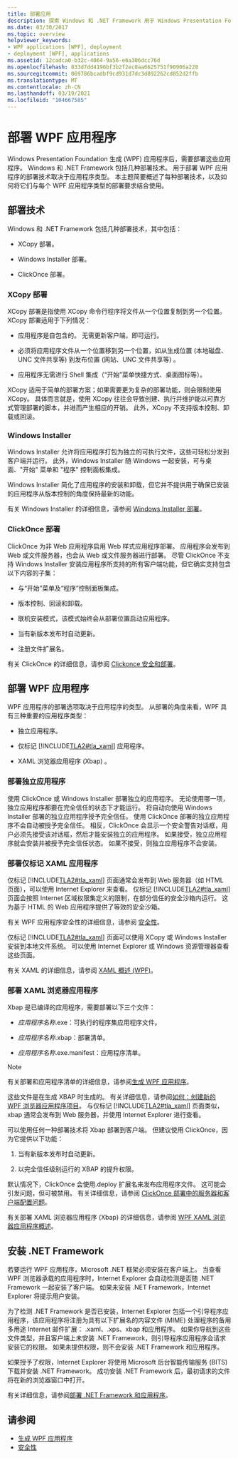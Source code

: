 ```yaml
---
title: 部署应用
description: 探索 Windows 和 .NET Framework 用于 Windows Presentation Foundation (WPF) 应用程序的部署技术。
ms.date: 03/30/2017
ms.topic: overview
helpviewer_keywords:
- WPF applications [WPF], deployment
- deployment [WPF], applications
ms.assetid: 12cadca0-b32c-4064-9a56-e6a306dcc76d
ms.openlocfilehash: 833d7dd4196bf3b2f2ec0aa6625751f90906a228
ms.sourcegitcommit: 069786bcadbf9cd931d7dc3d892262cd852d2ffb
ms.translationtype: MT
ms.contentlocale: zh-CN
ms.lasthandoff: 03/19/2021
ms.locfileid: "104667585"
---
```

# <a name="deploy-a-wpf-application"></a>部署 WPF 应用程序

Windows Presentation Foundation 生成 (WPF) 应用程序后，需要部署这些应用程序。 Windows 和 .NET Framework 包括几种部署技术。 用于部署 WPF 应用程序的部署技术取决于应用程序类型。 本主题简要概述了每种部署技术，以及如何将它们与每个 WPF 应用程序类型的部署要求结合使用。

<a name="Deployment_Technologies"></a>

## <a name="deployment-technologies"></a>部署技术  

 Windows 和 .NET Framework 包括几种部署技术，其中包括：  
  
- XCopy 部署。  
  
- Windows Installer 部署。  
  
- ClickOnce 部署。  
  
<a name="XCopy_Deployment"></a>

### <a name="xcopy-deployment"></a>XCopy 部署  

 XCopy 部署是指使用 XCopy 命令行程序将文件从一个位置复制到另一个位置。 XCopy 部署适用于下列情况：  
  
- 应用程序是自包含的。 无需更新客户端，即可运行。  
  
- 必须将应用程序文件从一个位置移到另一个位置，如从生成位置 (本地磁盘、UNC 文件共享等) 到发布位置 (网站、UNC 文件共享等) 。  
  
- 应用程序无需进行 Shell 集成（“开始”菜单快捷方式、桌面图标等）。  
  
 XCopy 适用于简单的部署方案；如果需要更为复杂的部署功能，则会限制使用 XCopy。 具体而言就是，使用 XCopy 往往会导致创建、执行并维护能以可靠方式管理部署的脚本，并进而产生相应的开销。 此外，XCopy 不支持版本控制、卸载或回滚。  
  
<a name="Windows_Installer"></a>

### <a name="windows-installer"></a>Windows Installer  

 Windows Installer 允许将应用程序打包为独立的可执行文件，这些可轻松分发到客户端并运行。 此外，Windows Installer 随 Windows 一起安装，可与桌面、"开始" 菜单和 "程序" 控制面板集成。  
  
 Windows Installer 简化了应用程序的安装和卸载，但它并不提供用于确保已安装的应用程序从版本控制的角度保持最新的功能。  
  
 有关 Windows Installer 的详细信息，请参阅 [Windows Installer 部署](/visualstudio/deployment/deploying-applications-services-and-components#create-an-installer-package-windows-desktop)。
  
<a name="ClickOnce_Deployment"></a>

### <a name="clickonce-deployment"></a>ClickOnce 部署  

 ClickOnce 为非 Web 应用程序启用 Web 样式应用程序部署。 应用程序会发布到 Web 或文件服务器，也会从 Web 或文件服务器进行部署。 尽管 ClickOnce 不支持 Windows Installer 安装应用程序所支持的所有客户端功能，但它确实支持包含以下内容的子集：  
  
- 与“开始”菜单及“程序”控制面板集成。  
  
- 版本控制、回滚和卸载。  
  
- 联机安装模式，该模式始终会从部署位置启动应用程序。  
  
- 当有新版本发布时自动更新。  
  
- 注册文件扩展名。  
  
 有关 ClickOnce 的详细信息，请参阅 [Clickonce 安全和部署](/visualstudio/deployment/clickonce-security-and-deployment)。  
  
<a name="Deploying_WPF_Applications"></a>

## <a name="deploying-wpf-applications"></a>部署 WPF 应用程序  

 WPF 应用程序的部署选项取决于应用程序的类型。 从部署的角度来看，WPF 具有三种重要的应用程序类型：  
  
- 独立应用程序。  
  
- 仅标记 [!INCLUDE[TLA2#tla_xaml](../../../includes/tla2sharptla-xaml-md.md)] 应用程序。  
  
- XAML 浏览器应用程序 (Xbap) 。  
  
<a name="Deploying_Standalone_Applications"></a>

### <a name="deploying-standalone-applications"></a>部署独立应用程序  

 使用 ClickOnce 或 Windows Installer 部署独立的应用程序。 无论使用哪一项，独立应用程序都要在完全信任的状态下才能运行。 将自动向使用 Windows Installer 部署的独立应用程序授予完全信任。 使用 ClickOnce 部署的独立应用程序不会自动被授予完全信任。 相反，ClickOnce 会显示一个安全警告对话框，用户必须先接受该对话框，然后才能安装独立的应用程序。 如果接受，独立应用程序就会安装并被授予完全信任状态。 如果不接受，则独立应用程序不会安装。  
  
<a name="Deploying_Markup_Only_XAML_Applications"></a>

### <a name="deploying-markup-only-xaml-applications"></a>部署仅标记 XAML 应用程序  

 仅标记 [!INCLUDE[TLA2#tla_xaml](../../../includes/tla2sharptla-xaml-md.md)] 页面通常会发布到 Web 服务器（如 HTML 页面），可以使用 Internet Explorer 来查看。 仅标记 [!INCLUDE[TLA2#tla_xaml](../../../includes/tla2sharptla-xaml-md.md)] 页面会按照 Internet 区域权限集定义的限制，在部分信任的安全沙箱内运行。 这为基于 HTML 的 Web 应用程序提供了等效的安全沙箱。  
  
 有关 WPF 应用程序安全性的详细信息，请参阅 [安全性](../security-wpf.md)。  
  
 仅标记 [!INCLUDE[TLA2#tla_xaml](../../../includes/tla2sharptla-xaml-md.md)] 页面可以使用 XCopy 或 Windows Installer 安装到本地文件系统。 可以使用 Internet Explorer 或 Windows 资源管理器查看这些页面。  
  
 有关 XAML 的详细信息，请参阅 [XAML 概述 (WPF)](/dotnet/desktop-wpf/fundamentals/xaml)。  
  
<a name="Deploying_XAML_Browser_Applications"></a>

### <a name="deploying-xaml-browser-applications"></a>部署 XAML 浏览器应用程序  

 Xbap 是已编译的应用程序，需要部署以下三个文件：  
  
- *应用程序名称*.exe：可执行的程序集应用程序文件。  
  
- *应用程序名称*.xbap：部署清单。  
  
- *应用程序名称*.exe.manifest：应用程序清单。  
  
> [!NOTE]
> 有关部署和应用程序清单的详细信息，请参阅[生成 WPF 应用程序](building-a-wpf-application-wpf.md)。  
  
 这些文件是在生成 XBAP 时生成的。 有关详细信息，请参阅[如何：创建新的 WPF 浏览器应用程序项目](/previous-versions/visualstudio/visual-studio-2010/bb628663(v=vs.100))。 与仅标记 [!INCLUDE[TLA2#tla_xaml](../../../includes/tla2sharptla-xaml-md.md)] 页面类似，xbap 通常会发布到 Web 服务器，并使用 Internet Explorer 进行查看。  
  
 可以使用任何一种部署技术将 Xbap 部署到客户端。 但建议使用 ClickOnce，因为它提供以下功能：  
  
1. 当有新版本发布时自动更新。  
  
2. 以完全信任级别运行的 XBAP 的提升权限。  
  
 默认情况下，ClickOnce 会使用.deploy 扩展名来发布应用程序文件。 这可能会引发问题，但可被禁用。 有关详细信息，请参阅 [ClickOnce 部署中的服务器和客户端配置问题](/visualstudio/deployment/server-and-client-configuration-issues-in-clickonce-deployments)。  
  
 有关部署 XAML 浏览器应用程序 (Xbap) 的详细信息，请参阅 [WPF XAML 浏览器应用程序概述](wpf-xaml-browser-applications-overview.md)。  
  
<a name="Installing__NET_Framework_3_0"></a>

## <a name="installing-the-net-framework"></a>安装 .NET Framework  

 若要运行 WPF 应用程序，Microsoft .NET 框架必须安装在客户端上。 当查看 WPF 浏览器承载的应用程序时，Internet Explorer 会自动检测是否随 .NET Framework 一起安装了客户端。 如果未安装 .NET Framework，Internet Explorer 将提示用户安装。  
  
 为了检测 .NET Framework 是否已安装，Internet Explorer 包括一个引导程序应用程序，该应用程序将注册为具有以下扩展名的内容文件 (MIME) 处理程序的备用多用途 Internet 邮件扩展： .xaml、.xps、xbap 和应用程序。 如果你导航到这些文件类型，并且客户端上未安装 .NET Framework，则引导程序应用程序会请求安装它的权限。 如果未提供权限，则不会安装 .NET Framework 和应用程序。  
  
 如果授予了权限，Internet Explorer 将使用 Microsoft 后台智能传输服务 (BITS) 下载并安装 .NET Framework。 成功安装 .NET Framework 后，最初请求的文件将在新的浏览器窗口中打开。  
  
 有关详细信息，请参阅[部署 .NET Framework 和应用程序](/dotnet/framework/deployment/index)。  
  
## <a name="see-also"></a>请参阅

- [生成 WPF 应用程序](building-a-wpf-application-wpf.md)
- [安全性](../security-wpf.md)
